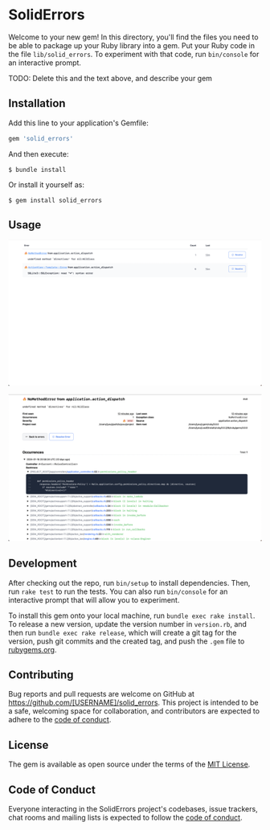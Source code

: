 # SolidErrors

Welcome to your new gem! In this directory, you'll find the files you need to be able to package up your Ruby library into a gem. Put your Ruby code in the file `lib/solid_errors`. To experiment with that code, run `bin/console` for an interactive prompt.

TODO: Delete this and the text above, and describe your gem

## Installation

Add this line to your application's Gemfile:

```ruby
gem 'solid_errors'
```

And then execute:

    $ bundle install

Or install it yourself as:

    $ gem install solid_errors

## Usage

![image description](images/index-screenshot.png)

![image description](images/show-screenshot.png)

## Development

After checking out the repo, run `bin/setup` to install dependencies. Then, run `rake test` to run the tests. You can also run `bin/console` for an interactive prompt that will allow you to experiment.

To install this gem onto your local machine, run `bundle exec rake install`. To release a new version, update the version number in `version.rb`, and then run `bundle exec rake release`, which will create a git tag for the version, push git commits and the created tag, and push the `.gem` file to [rubygems.org](https://rubygems.org).

## Contributing

Bug reports and pull requests are welcome on GitHub at https://github.com/[USERNAME]/solid_errors. This project is intended to be a safe, welcoming space for collaboration, and contributors are expected to adhere to the [code of conduct](https://github.com/[USERNAME]/solid_errors/blob/main/CODE_OF_CONDUCT.md).

## License

The gem is available as open source under the terms of the [MIT License](https://opensource.org/licenses/MIT).

## Code of Conduct

Everyone interacting in the SolidErrors project's codebases, issue trackers, chat rooms and mailing lists is expected to follow the [code of conduct](https://github.com/[USERNAME]/solid_errors/blob/main/CODE_OF_CONDUCT.md).
